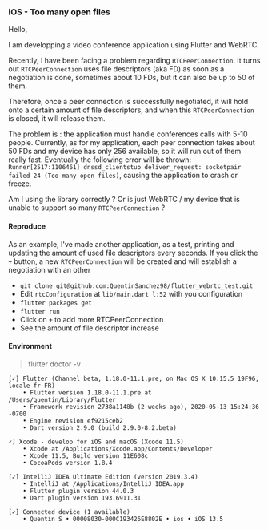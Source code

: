 ### iOS - Too many open files

Hello,

I am developping a video conference application using Flutter and WebRTC.

Recently, I have been facing a problem regarding `RTCPeerConnection`. It turns out `RTCPeerConnection` uses file descriptors (aka FD) as soon as a negotiation is done, sometimes about 10 FDs, but it can also be up to 50 of them.

Therefore, once a peer connection is successfully negotiated, it will hold onto a certain amount of file descriptors, and when this `RTCPeerConnection` is closed, it will release them. 

The problem is : the application must handle conferences calls with 5-10 people. Currently, as for my application, each peer connection takes about 50 FDs and my device has only 256 available, so it will run out of them really fast. Eventually the following error will be thrown: `Runner[2517:1106461] dnssd_clientstub deliver_request: socketpair failed 24 (Too many open files)`, causing the application to crash or freeze. 

Am I using the library correctly ? Or is just WebRTC / my device that is unable to support so many `RTCPeerConnection` ?

#### Reproduce

As an example, I've made another application, as a test, printing and updating the amount of used file descriptors every seconds. If you click the `+` button, a new `RTCPeerConnection` will be created and will establish a negotiation with an other
* `git clone git@github.com:QuentinSanchez98/flutter_webrtc_test.git`
* Edit `rtcConfiguration` at `lib/main.dart l:52` with you configuration
* `flutter packages get`
* `flutter run`
* Click on `+` to add more RTCPeerConnection
* See the amount of file descriptor increase

#### Environment

> flutter doctor -v

```
[✓] Flutter (Channel beta, 1.18.0-11.1.pre, on Mac OS X 10.15.5 19F96, locale fr-FR)
    • Flutter version 1.18.0-11.1.pre at /Users/quentin/Library/Flutter
    • Framework revision 2738a1148b (2 weeks ago), 2020-05-13 15:24:36 -0700
    • Engine revision ef9215ceb2
    • Dart version 2.9.0 (build 2.9.0-8.2.beta)

✓] Xcode - develop for iOS and macOS (Xcode 11.5)
    • Xcode at /Applications/Xcode.app/Contents/Developer
    • Xcode 11.5, Build version 11E608c
    • CocoaPods version 1.8.4

[✓] IntelliJ IDEA Ultimate Edition (version 2019.3.4)
    • IntelliJ at /Applications/IntelliJ IDEA.app
    • Flutter plugin version 44.0.3
    • Dart plugin version 193.6911.31

[✓] Connected device (1 available)
    • Quentin S • 00008030-000C193426E8802E • ios • iOS 13.5
```
